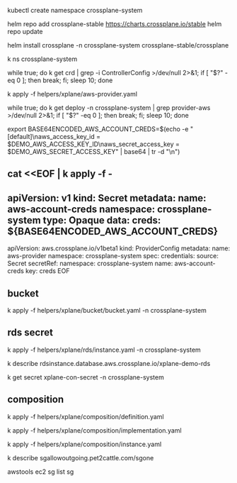 


kubectl create namespace crossplane-system

helm repo add crossplane-stable https://charts.crossplane.io/stable
helm repo update

helm install crossplane -n crossplane-system crossplane-stable/crossplane



k ns crossplane-system



while true; do k get crd | grep -i ControllerConfig >/dev/null 2>&1; if [ "$?" -eq 0 ]; then break; fi; sleep 10; done




k apply -f helpers/xplane/aws-provider.yaml



while true; do k get deploy -n crossplane-system | grep provider-aws >/dev/null 2>&1; if [ "$?" -eq 0 ]; then break; fi; sleep 10; done



export BASE64ENCODED_AWS_ACCOUNT_CREDS=$(echo -e "[default]\naws_access_key_id = $DEMO_AWS_ACCESS_KEY_ID\naws_secret_access_key = $DEMO_AWS_SECRET_ACCESS_KEY" | base64  | tr -d "\n")



cat <<EOF | k apply -f -
---
apiVersion: v1
kind: Secret
metadata:
  name: aws-account-creds
  namespace: crossplane-system
type: Opaque
data:
  creds: ${BASE64ENCODED_AWS_ACCOUNT_CREDS}
---
apiVersion: aws.crossplane.io/v1beta1
kind: ProviderConfig
metadata:
  name: aws-provider
  namespace: crossplane-system
spec:
  credentials:
    source: Secret
    secretRef:
      namespace: crossplane-system
      name: aws-account-creds
      key: creds
EOF



## bucket



k apply -f helpers/xplane/bucket/bucket.yaml -n crossplane-system


## rds secret


k apply -f helpers/xplane/rds/instance.yaml -n crossplane-system



k describe rdsinstance.database.aws.crossplane.io/xplane-demo-rds


k get secret xplane-con-secret -n crossplane-system




## composition


k apply -f helpers/xplane/composition/definition.yaml



k apply -f helpers/xplane/composition/implementation.yaml


k apply -f helpers/xplane/composition/instance.yaml






k describe sgallowoutgoing.pet2cattle.com/sgone






awstools ec2 sg list sg













